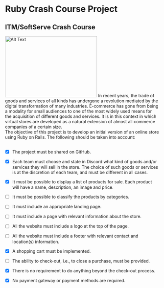 # Ruby Crash Course Project 
## ITM/SoftServe Crash Course
<img src="https://res.cloudinary.com/practicaldev/image/fetch/s--jvDLhx0b--/c_imagga_scale,f_auto,fl_progressive,h_420,q_auto,w_1000/https://dev-to-uploads.s3.amazonaws.com/i/cpcr5w0kgl6j94tss7n9.png" alt="Alt Text" width="300" height="200" /> 
In recent years, the trade of goods and services of all kinds has undergone a revolution mediated by the digital transformation of many industries. E-commerce has gone from being a modality for small audiences to one of the most widely used means for the acquisition of different goods and services. It is in this context in which virtual stores are developed as a natural extension of almost all commerce companies of a certain size.
<br>
The objective of this project is to develop an initial version of an online store using Ruby on Rails. The following should be taken into account:
<br>
<br>

- [X] The project must be shared on GitHub.
- [X] Each team must choose and state in Discord what kind of goods and/or services they will sell in the store. The choice of such goods or services is at the discretion of each team, and must be different in all cases.
- [X] It must be possible to display a list of products for sale. Each product will have a name, description, an image and price.
- [ ] It must be possible to classify the products by categories.
- [ ] It must include an appropriate landing page.
- [ ] It must include a page with relevant information about the store.
- [ ] All the website must include a logo at the top of the page.
- [ ] All the website must include a footer with relevant contact and location(s) information.
- [X] A shopping cart must be implemented.
- [ ] The ability to check-out, i.e., to close a purchase, must be provided.
- [X] There is no requirement to do anything beyond the check-out process.
- [X] No payment gateway or payment methods are required.


